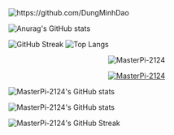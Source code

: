 <img src="https://komarev.com/ghpvc/?username=MasterPi-2124" alt="https://github.com/DungMinhDao" />

![Anurag's GitHub stats](https://github-readme-stats.vercel.app/api?username=MasterPi-2124&show_icons=true&theme=cobalt)

![GitHub Streak](http://github-readme-streak-stats.herokuapp.com?user=MasterPi-2124&theme=dark&background=000004)
![Top Langs](https://github-readme-stats.vercel.app/api/top-langs/?username=MasterPi-2124&layout=compact&theme=vision-friendly-black)

<p align="center"> <img src="https://komarev.com/ghpvc/?username=MasterPi-2124&label=Profile%20views&color=0e75b6&style=flat" alt="MasterPi-2124" /> </p>

<p align="center"> <a href="https://github.com/ryo-ma/github-profile-trophy"><img src="https://github-profile-trophy.vercel.app/?username=MasterPi-2124&theme=radical&row=1" alt="MasterPi-2124" /></a></p>

![MasterPi-2124's GitHub stats](https://github-readme-stats.vercel.app/api?username=MasterPi-2124&show_icons=true&theme=dracula&hide_border=true)

![MasterPi-2124's GitHub stats](https://github-readme-stats.vercel.app/api/top-langs?username=MasterPi-2124&show_icons=true&theme=dracula&hide_border=true)

![MasterPi-2124's GitHub Streak](https://github-readme-streak-stats.herokuapp.com?user=MasterPi-2124&theme=radical&hide_border=true&card_width=400)
